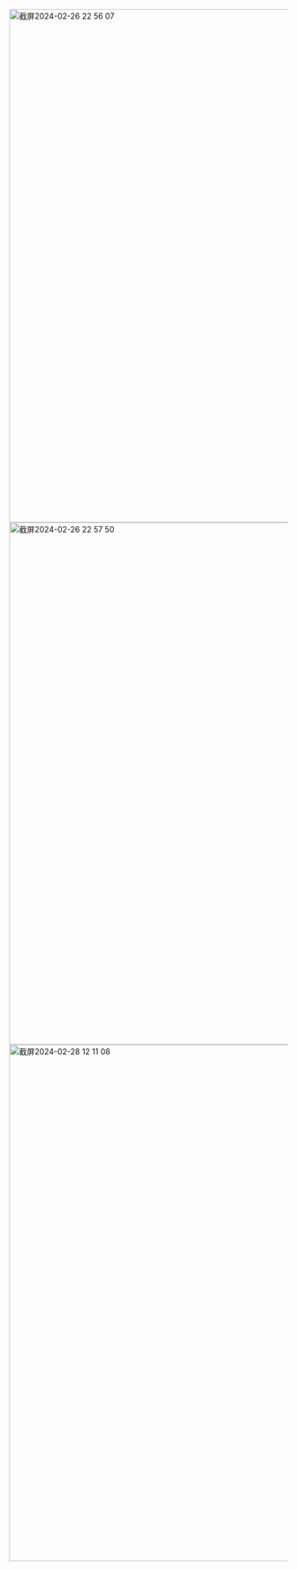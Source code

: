 <img width="927" alt="截屏2024-02-26 22 56 07" src="https://github.com/xkong-study/gucheng_algorithm/assets/100473178/1b0e19db-7304-4a3b-93f3-44b10f9c1079">
<img width="943" alt="截屏2024-02-26 22 57 50" src="https://github.com/xkong-study/gucheng_algorithm/assets/100473178/c0e97edb-c873-4ed7-aabe-12a3dee59466">
<img width="933" alt="截屏2024-02-28 12 11 08" src="https://github.com/xkong-study/gucheng_algorithm/assets/100473178/3730aadf-e7dd-44e8-a84f-fae8d5bc7718">
